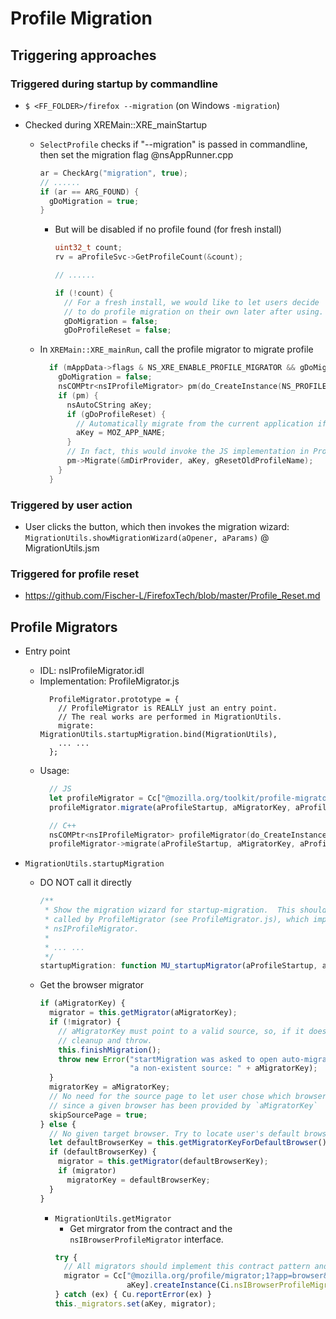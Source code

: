 
# Profile Migration

## Triggering approaches
### Triggered during startup by commandline
- `$ <FF_FOLDER>/firefox --migration` (on Windows `-migration`)

- Checked during XREMain::XRE_mainStartup
  - `SelectProfile` checks if "--migration" is passed in commandline, then set the migration flag @nsAppRunner.cpp
    ```cpp
    ar = CheckArg("migration", true);
    // ......
    if (ar == ARG_FOUND) {
      gDoMigration = true;
    }
    ```

    - But will be disabled if no profile found (for fresh install)
      ```cpp
      uint32_t count;
      rv = aProfileSvc->GetProfileCount(&count);

      // ......

      if (!count) {
        // For a fresh install, we would like to let users decide
        // to do profile migration on their own later after using.
        gDoMigration = false;
        gDoProfileReset = false;
      ```

  - In `XREMain::XRE_mainRun`, call the profile migrator to migrate profile
    ```cpp
      if (mAppData->flags & NS_XRE_ENABLE_PROFILE_MIGRATOR && gDoMigration) {
        gDoMigration = false;
        nsCOMPtr<nsIProfileMigrator> pm(do_CreateInstance(NS_PROFILEMIGRATOR_CONTRACTID));
        if (pm) {
          nsAutoCString aKey;
          if (gDoProfileReset) {
            // Automatically migrate from the current application if we just reset the profile.
            aKey = MOZ_APP_NAME;
          }
          // In fact, this would invoke the JS implementation in ProfileMigrator.js
          pm->Migrate(&mDirProvider, aKey, gResetOldProfileName);
        }
      }
    ```

### Triggered by user action
- User clicks the button, which then invokes the migration wizard: `MigrationUtils.showMigrationWizard(aOpener, aParams)` @ MigrationUtils.jsm
  
### Triggered for profile reset
- https://github.com/Fischer-L/FirefoxTech/blob/master/Profile_Reset.md


## Profile Migrators
- Entry point
  - IDL: nsIProfileMigrator.idl
  - Implementation: ProfileMigrator.js
    ```
      ProfileMigrator.prototype = {
        // ProfileMigrator is REALLY just an entry point.
        // The real works are performed in MigrationUtils.
        migrate: MigrationUtils.startupMigration.bind(MigrationUtils),
        ... ...
      };
    ```
  - Usage:
    ```javascript
      // JS
      let profileMigrator = Cc["@mozilla.org/toolkit/profile-migrator;1"].createInstance(Ci.nsIProfileMigrator);
      profileMigrator.migrate(aProfileStartup, aMigratorKey, aProfileToMigrate);
    ```
    ```cpp
      // C++
      nsCOMPtr<nsIProfileMigrator> profileMigrator(do_CreateInstance(NS_PROFILEMIGRATOR_CONTRACTID));
      profileMigrator->migrate(aProfileStartup, aMigratorKey, aProfileToMigrate);
    ```
    
- `MigrationUtils.startupMigration`
  - DO NOT call it directly
    ```js
    /**
     * Show the migration wizard for startup-migration.  This should only be
     * called by ProfileMigrator (see ProfileMigrator.js), which implements
     * nsIProfileMigrator.
     * 
     * ... ...
     */
    startupMigration: function MU_startupMigrator(aProfileStartup, aMigratorKey, aProfileToMigrate) {
    ```

  - Get the browser migrator
    ```js
    if (aMigratorKey) {
      migrator = this.getMigrator(aMigratorKey);
      if (!migrator) {
        // aMigratorKey must point to a valid source, so, if it doesn't
        // cleanup and throw.
        this.finishMigration();
        throw new Error("startMigration was asked to open auto-migrate from " +
                        "a non-existent source: " + aMigratorKey);
      }
      migratorKey = aMigratorKey;
      // No need for the source page to let user chose which browser to migrate
      // since a given browser has been provided by `aMigratorKey`
      skipSourcePage = true;
    } else {
      // No given target browser. Try to locate user's default browser
      let defaultBrowserKey = this.getMigratorKeyForDefaultBrowser();
      if (defaultBrowserKey) {
        migrator = this.getMigrator(defaultBrowserKey);
        if (migrator)
          migratorKey = defaultBrowserKey;
      }
    }
    ```
    
    - `MigrationUtils.getMigrator`
      - Get mirgrator from the contract and the `nsIBrowserProfileMigrator` interface.
      ```js
      try {
        // All migrators should implement this contract pattern and the interface.
        migrator = Cc["@mozilla.org/profile/migrator;1?app=browser&type=" +
                      aKey].createInstance(Ci.nsIBrowserProfileMigrator);
      } catch (ex) { Cu.reportError(ex) }
      this._migrators.set(aKey, migrator);
      ```
    
  
  
  
